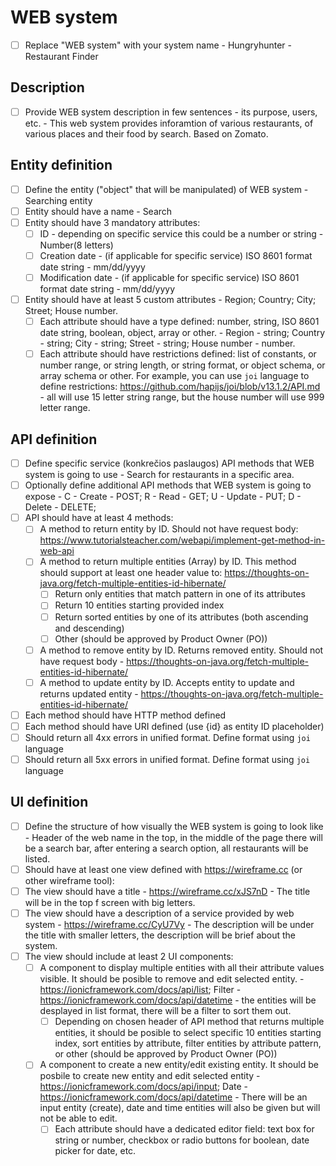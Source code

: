 # WEB system
- [ ] Replace "WEB system" with your system name - Hungryhunter - Restaurant Finder

## Description
- [ ] Provide WEB system description in few sentences - its purpose, users, etc. - This web system provides inforamtion of various restaurants, of various places and their food by search. Based on Zomato.

## Entity definition
- [ ] Define the entity ("object" that will be manipulated) of WEB system - Searching entity
- [ ] Entity should have a name - Search
- [ ] Entity should have 3 mandatory attributes:
    - [ ] ID - depending on specific service this could be a number or string - Number(8 letters)
    - [ ] Creation date - (if applicable for specific service) ISO 8601 format date string - mm/dd/yyyy
    - [ ] Modification date - (if applicable for specific service) ISO 8601 format date string - mm/dd/yyyy
- [ ] Entity should have at least 5 custom attributes - Region; Country; City; Street; House number.
    - [ ] Each attribute should have a type defined: number, string, ISO 8601 date string, boolean, object, array or other. - Region - string; Country - string; City - string; Street - string; House number - number.
    - [ ] Each attribute should have restrictions defined: list of constants, or number range, or string length, or string format, or object schema, or array schema or other. For example, you can use `joi` language to define restrictions: https://github.com/hapijs/joi/blob/v13.1.2/API.md - all will use 15 letter string range, but the house number will use 999 letter range.

## API definition
- [ ] Define specific service (konkrečios paslaugos) API methods that WEB system is going to use - Search for restaurants in a specific area.
- [ ] Optionally define additional API methods that WEB system is going to expose - C - Create - POST;
R - Read - GET;
U - Update - PUT;
D - Delete - DELETE;
- [ ] API should have at least 4 methods:
    - [ ] A method to return entity by ID. Should not have request body: https://www.tutorialsteacher.com/webapi/implement-get-method-in-web-api
    - [ ] A method to return multiple entities (Array) by ID. This method should support at least one header value to: https://thoughts-on-java.org/fetch-multiple-entities-id-hibernate/
        - [ ] Return only entities that match pattern in one of its attributes
        - [ ] Return 10 entities starting provided index
        - [ ] Return sorted entities by one of its attributes (both ascending and descending)
        - [ ] Other (should be approved by Product Owner (PO))
    - [ ] A method to remove entity by ID. Returns removed entity. Should not have request body - https://thoughts-on-java.org/fetch-multiple-entities-id-hibernate/
    - [ ] A method to update entity by ID. Accepts entity to update and returns updated entity - https://thoughts-on-java.org/fetch-multiple-entities-id-hibernate/
- [ ] Each method should have HTTP method defined
- [ ] Each method should have URI defined (use {id} as entity ID placeholder)
- [ ] Should return all 4xx errors in unified format. Define format using `joi` language
- [ ] Should return all 5xx errors in unified format. Define format using `joi` language

## UI definition
- [ ] Define the structure of how visually the WEB system is going to look like - Header of the web name in the top, in the middle of the page there will be a search bar,  after entering a search option, all restaurants will be listed.
- [ ] Should have at least one view defined with https://wireframe.cc (or other wireframe tool):
- [ ] The view should have a title - https://wireframe.cc/xJS7nD - The title will be in the top f screen with big letters.
- [ ] The view should have a description of a service provided by web system - https://wireframe.cc/CyU7Vy - The description will be under the title with smaller letters, the description will be brief about the system.
- [ ] The view should include at least 2 UI components:
    - [ ] A component to display multiple entities with all their attribute values visible. It should be posible to remove and edit selected entity. - https://ionicframework.com/docs/api/list; Filter - https://ionicframework.com/docs/api/datetime - the entities will be desplayed in list format, there will be a filter to sort them out.
        - [ ] Depending on chosen header of API method that returns multiple entities, it should be posible to select specific 10 entities starting index, sort entities by attribute, filter entities by attribute pattern, or other (should be approved by Product Owner (PO))
    - [ ] A component to create a new entity/edit existing entity. It should be posbile to create new entity and edit selected entity - https://ionicframework.com/docs/api/input; Date -https://ionicframework.com/docs/api/datetime - There will be an input entity (create), date and time entities will also be given but will not be able to edit.
        - [ ] Each attribute should have a dedicated editor field: text box for string or number, checkbox or radio buttons for boolean, date picker for date, etc.
